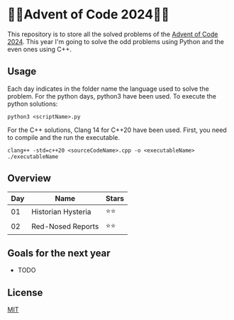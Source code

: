 # 🎅🏻Advent of Code 2024🎅🏻

This repository is to store all the solved problems of the [Advent of Code 2024](https://adventofcode.com/2024). This year I'm going to solve the odd problems using Python and the even ones using C++. 


## Usage

Each day indicates in the folder name the language used to solve the problem. For the python days, python3 have been used. To execute the python solutions:

```console
python3 <scriptName>.py
```

For the C++ solutions, Clang 14 for C++20 have been used. First, you need to compile and the run the executable. 

```console
clang++ -std=c++20 <sourceCodeName>.cpp -o <executableName>
./executableName
```

## Overview

| Day | Name           | Stars |
| --- | -------------- | ----- |
| 01  | Historian Hysteria      |⭐⭐|
| 02  | Red-Nosed Reports      |⭐⭐|

## Goals for the next year

- TODO

## License

[MIT](https://choosealicense.com/licenses/mit/)

